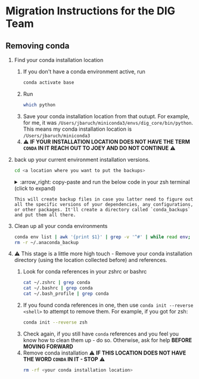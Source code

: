 # Migration Instructions for the DIG Team
## Removing conda
1. Find your conda installation location
    1. If you don't have a conda environment active, run 
        ```sh
        conda activate base
        ```
    1. Run
        ```sh
        which python
        ```
    1. Save your conda installation location from that outupt.
        For example, for me, it was `/Users/jbaruch/miniconda3/envs/dig_core/bin/python`. This means my conda installation location is `/Users/jbaruch/miniconda3`
    1. :warning:  **IF YOUR INSTALLATION LOCATION DOES NOT HAVE THE TERM `CONDA` IN IT REACH OUT TO JOEY AND DO NOT CONTINUE** :warning: 
1. back up your current environment installation versions. 
    ```sh
    cd <a location where you want to put the backups>
    ```
    <details>
    <summary> :arrow_right:  copy-paste and run the below code in your zsh terminal (click to expand) </summary> 

    ```sh
    cat << 'EOF' > backup_active_conda_env.sh
    #!/bin/bash
    
    # Function to display help message
    function show_help() {
      echo "Usage: $0 -b [backup_directory]"
      echo "   -b backup_directory: The directory where you want to save the backups."
    }
    
    # Initialize variables
    backup_dir=""
    
    # Parse command-line options
    while getopts ":b:h" opt; do
      case ${opt} in
        b )
          backup_dir=$OPTARG
          ;;
        h )
          show_help
          exit 0
          ;;
        \? )
          echo "Invalid option: $OPTARG" 1>&2
          show_help
          exit 1
          ;;
        : )
          echo "Invalid option: $OPTARG requires an argument" 1>&2
          show_help
          exit 1
          ;;
      esac
    done
    
    # Check if backup directory was provided
    if [ -z "$backup_dir" ]; then
      echo "Error: Backup directory not provided."
      show_help
      exit 1
    fi
    
    # Create backup directory if it does not exist
    mkdir -p $backup_dir
    if [[ ! -d $backup_dir ]]; then
      echo "Failed to create directory: $backup_dir"
      exit 1
    fi
    
    # Confirm that a Conda environment is active
    if [ -z "$CONDA_DEFAULT_ENV" ]; then
      echo "No Conda environment is active."
      exit 1
    fi
    
    # Export the active Conda environment
    echo "Exporting active Conda environment ${CONDA_DEFAULT_ENV}..."
    conda env export > $backup_dir/${CONDA_DEFAULT_ENV}_env.yml || { echo "Failed to export active Conda environment"; exit 1; }
    
    # Export pip requirements
    echo "Exporting pip packages..."
    pip freeze > $backup_dir/${CONDA_DEFAULT_ENV}_pip_requirements.txt || { echo "Failed to export pip packages"; exit 1; }
    
    # Optionally backup Conda configuration
    echo "Backing up Conda configuration..."
    conda config --show > $backup_dir/${CONDA_DEFAULT_ENV}_conda_config.txt || { echo "Failed to backup Conda configuration"; exit 1; }
    
    echo "Backup completed. All environment details saved to $backup_dir"
    EOF
    chmod +x backup_active_conda_env.sh
    conda env list | awk '{print $1}' | grep -v '^#' | while read env; do conda activate "$env"; ./backup_active_conda_env.sh -b "./conda_backups"; conda deactivate; done
    ```

    </details>

    ```
    This will create backup files in case you latter need to figure out all the specific versions of your dependencies, any configurations, or other packages. It'll create a directory called `conda_backups` and put them all there.
    ```

1.  Clean up all your conda environments
    ```sh
    conda env list | awk '{print $1}' | grep -v '^#' | while read env; do conda activate "$env"; conda install -y anaconda-clean; anaconda-clean --yes; conda deactivate; done
    rm -r ~/.anaconda_backup
    ```
1. :warning: This stage is a little more high touch - Remove your conda installation directory (using the location collected before) and references.
    1. Look for conda references in your zshrc or bashrc
        ```sh
        cat ~/.zshrc | grep conda
        cat ~/.bashrc | grep conda
        cat ~/.bash_profile | grep conda
        ```
    1. If you found conda references in one, then use `conda init --reverse <shell>` to attempt to remove them. For example, if you got for zsh:
        ```bash
        conda init --reverse zsh
        ```
    1. Check again, if you still have `conda` references and you feel you know how to clean them up - do so. Otherwise, ask for help **BEFORE MOVING FORWARD**
    1. Remove conda installation :warning: **IF THIS LOCATION DOES NOT HAVE THE WORD `CONDA` IN IT - STOP** :warning: 
        ```bash
        rm -rf <your conda installation location>
        ```
